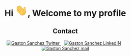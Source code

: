 <h1 align="center">Hi <img src="https://raw.githubusercontent.com/ABSphreak/ABSphreak/master/gifs/Hi.gif" width="40px" />, Welcome to my profile</h1>


<!--
## Languages and Tools

<div align="center">
<code><img height="30" src="https://raw.githubusercontent.com/github/explore/80688e429a7d4ef2fca1e82350fe8e3517d3494d/topics/javascript/javascript.png"></code>
<code><img height="30" src="https://raw.githubusercontent.com/github/explore/80688e429a7d4ef2fca1e82350fe8e3517d3494d/topics/python/python.png"></code>
<code><img height="30" src="https://raw.githubusercontent.com/github/explore/80688e429a7d4ef2fca1e82350fe8e3517d3494d/topics/html/html.png"></code>
<code><img height="30" src="https://raw.githubusercontent.com/github/explore/80688e429a7d4ef2fca1e82350fe8e3517d3494d/topics/css/css.png"></code>
<code><img height="30" src="https://raw.githubusercontent.com/github/explore/80688e429a7d4ef2fca1e82350fe8e3517d3494d/topics/git/git.png"></code>
</div>
-->

<h2 align="center">Contact</h2>
<div align="center">
  <a href="https://twitter.com/Gaston48657927" style="display: inline; margin-right: 10px;">
    <img alt="Gaston Sanchez Twitter" width="22px" src="https://icongr.am/fontawesome/twitter.svg?size=128&color=70c8ff" />
  </a>
  <a href="https://www.linkedin.com/in/gastonsanchez273b1412b/" style="display: inline; margin-right: 10px;">
    <img alt="Gaston Sanchez LinkedIN" width="22px" src="https://icongr.am/fontawesome/linkedin.svg?size=128&color=70c8ff" />
  </a>
  <a href="mailto:sanchez-17@outlook.com" style="display: inline;">
    <img alt="Gaston Sanchez mail" width="22px" src="https://icongr.am/fontawesome/envelope-o.svg?size=128&color=70c8ff" />
  </a>
</div>



